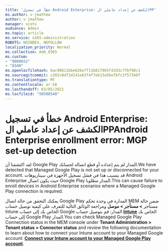 ```yaml
---
title: 'خطأ في تسجيل Android Enterprise: الكشف عن إعداد عاملي الPP'
ms.author: v-jmathew
author: v-jmathew
manager: scotv
audience: Admin
ms.topic: article
ms.service: o365-administration
ROBOTS: NOINDEX, NOFOLLOW
localization_priority: Normal
ms.collection: Adm_O365
ms.custom:
- "9000652"
- "8340"
ms.openlocfilehash: 6ac90611bbe626e7f11b817965fd2d3c7fbf98c1
ms.sourcegitcommit: c202c0df2d141e63f4f7eb13a56efbfc2f57348f
ms.translationtype: MT
ms.contentlocale: ar-SA
ms.lasthandoff: 03/05/2021
ms.locfileid: "50508540"
---
```

# <a name="android-enterprise-enrollment-error-mgp-set-up-detection"></a><span data-ttu-id="6f0e9-102">خطأ في تسجيل Android Enterprise: الكشف عن إعداد عاملي الPP</span><span class="sxs-lookup"><span data-stu-id="6f0e9-102">Android Enterprise enrollment error: MGP set-up detection</span></span>

<span data-ttu-id="6f0e9-103">لقد اكتشفنا أن Google Play المدار لم يتم إعداده أو قطع اتصاله لحسابك.</span><span class="sxs-lookup"><span data-stu-id="6f0e9-103">We have detected that Managed Google Play is not set up or disconnected for your account.</span></span> <span data-ttu-id="6f0e9-104">قد يتسبب هذا في فشل تسجيل الأجهزة في سيناريوهات Android Enterprise حيث يكون اتصال Google Play المدار مطلوبا.</span><span class="sxs-lookup"><span data-stu-id="6f0e9-104">This can cause failure to enroll devices in Android Enterprise scenarios where a Managed Google Play connection is required.</span></span>

<span data-ttu-id="6f0e9-105">يمكنك التحقق من حالة اتصال Google Play المدارة في وحدة تحكم MEM ضمن حالة مستأجر **> مستأجر > موصل** ومراجعة الوثائق التالية للتعرف على كيفية توصيل حساب Intune الخاص بك إلى حساب Google المدار: قم بتوصيل حساب **[Intune](https://docs.microsoft.com/mem/intune/enrollment/connect-intune-android-enterprise)** الخاص بك إلى حساب Google Play المدار.</span><span class="sxs-lookup"><span data-stu-id="6f0e9-105">You can check Managed Google Play Connection status in the MEM console under **Tenant Administration > Tenant status > Connector status** and review the following documentation to learn about how to connect your Intune account to your Managed Google account: **[Connect your Intune account to your Managed Google Play account](https://docs.microsoft.com/mem/intune/enrollment/connect-intune-android-enterprise)**.</span></span>
